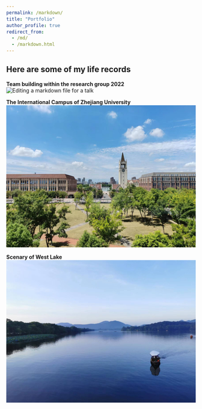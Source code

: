 ```yaml
---
permalink: /markdown/
title: "Portfolio"
author_profile: true
redirect_from: 
  - /md/
  - /markdown.html
---
```

Here are some of my life records
------

**Team building within the research group 2022**
![Editing a markdown file for a talk](/images/teamBuilding.png)

**The International Campus of Zhejiang University**
![Editing a markdown file for a talk](/images/iZJU.png)

**Scenary of West Lake**
![Editing a markdown file for a talk](/images/westLake.png)


